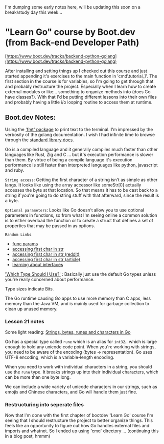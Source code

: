 I'm dumping some early notes here, will be updating this soon on a break/study day this week...


# "Learn Go" course by Boot.dev (from Back-end Developer Path)

[https://www.boot.dev/tracks/backend-python-golang](https://www.boot.dev/tracks/backend-python-golang)

After installing and setting things up I checked out this course and just started appending it's exercises to the main function in 'cmd\tutorial_1'. The first section in the course is for variables, so I'm going to get through that and probably restructure the project. Especially when I learn how to create external modules or like... something to organize methods into (does Go have classes?). With that I'd be putting different lessons into their own files and probably having a little i/o looping routine to access them at runtime.

## Boot.dev Notes: 

Using the ['fmt' package](https://pkg.go.dev/fmt) to print text to the terminal. I'm impressed by the verbosity of the golang documentation. I wish I had infinite time to browse through the [standard library docs](https://pkg.go.dev/std).

Go is a compiled language and it generally compiles much faster than other languages like Rust, Zig and C ... but it's execution performance is slower than them. By virtue of being a compile language it's execution performance is still faster than interpreted languages like python, javascript and ruby.

`String access`: Getting the first character of a string isn't as simple as other langs. It looks like using the array accessor like someStr[0] actually accesses the byte at that location. So that means it has to be cast back to a string if you're going to do string stuff with that afterward, since the result is a byte.

`Optional parameters`: Looks like Go doesn't allow you to use optional parameters in functions, so from what I'm seeing online a common solution is to either overload the function or to create a struct that defines a set of properties that may be passed in as options.

`Random Links`
- [func params](https://www.w3schools.com/go/go_function_parameters.php)
- [accessing first char in str](https://www.bacancytechnology.com/qanda/golang/idiomatic-go-equivalent-of-cs-ternary-operator)
- [accessing first char in str (reddit)](https://www.reddit.com/r/golang/comments/krxahr/how_do_i_make_optional_function_parameter_in_go/)
- [accessing first char in str (article)](https://tipseason.com/how-to-get-first-character-in-string-golang/)
- [learning about interfaces](https://go.dev/doc/effective_go#interfaces)

['Which Type Should I Use?'](https://www.boot.dev/lessons/98e60d90-0111-4626-a690-70124be1e0ba) : Basically just use the default Go types unless you're really concerned about performance.

Type sizes indicate Bits.

The Go runtime causing Go apps to use more memory than C apps, less memory than the Java VM, and is mainly used for garbage collection to clean up unused memory.

### Lesson 21 notes
Some light reading: [Strings, bytes, runes and characters in Go](https://go.dev/blog/strings)

Go has a special type called `rune` which is an alias for `int32`.. which is large enough to hold any unicode code point. When you're working with strings, you need to be aware of the encoding (bytes -> representation). Go uses UTF-8 encoding, which is a variable-length encoding.

When you need to work with individual characters in a string, you should use the `rune` type. It breaks strings up into their individual characters, which can be more than one byte long.

We can include a wide variety of unicode characters in our strings, such as emojis and Chinese characters, and Go will handle them just fine.

### Restructuring into seperate files

Now that I'm done with the first chapter of bootdev 'Learn Go' course I'm seeing that I should restructure the project to better organize things.
This feels like an opportunity to figure out how Go handles external files and imports and whatnot.
So I ended up using 'cmd' directory ... (continuing this in a blog post, hmmm)